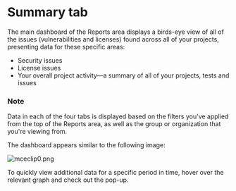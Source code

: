 # Summary tab

The main dashboard of the Reports area displays a birds-eye view of all of the issues \(vulnerabilities and licenses\) found across all of your projects, presenting data for these specific areas:

* Security issues
* License issues
* Your overall project activity—a summary of all of your projects, tests and issues

### Note

Data in each of the four tabs is displayed based on the filters you've applied from the top of the Reports area, as well as the group or organization that you're viewing from.

The dashboard appears similar to the following image:

![mceclip0.png](https://support.snyk.io/hc/article_attachments/360020461777/mceclip0.png)

To quickly view additional data for a specific period in time, hover over the relevant graph and check out the pop-up.

